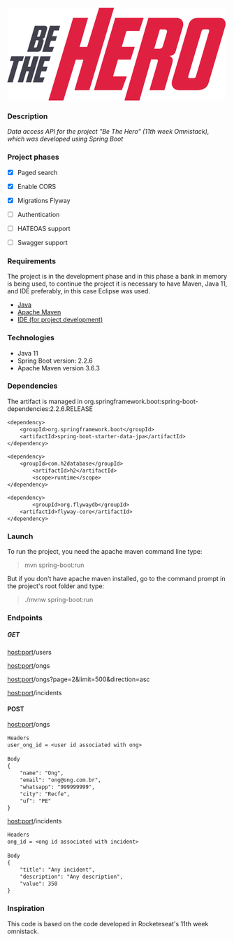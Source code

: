 ![](src/main/resources/assets/logo.svg)

### Description
*Data access API for the project "Be The Hero" (11th week Omnistack), which was developed using Spring Boot*

### Project phases

- [x] Paged search
- [x] Enable CORS
- [x] Migrations Flyway
- [ ] Authentication
- [ ] HATEOAS support
- [ ] Swagger support


### Requirements

The project is in the development phase and in this phase a bank in memory is being used, to continue the project it is necessary to have Maven, Java 11, and IDE preferably, in this case Eclipse was used.

* [Java](https://www.oracle.com/java/technologies/javase/jdk11-archive-downloads.html)
* [Apache Maven](https://maven.apache.org/download.cgi)
* [IDE (for project development)](https://www.eclipse.org/downloads/packages/)

### Technologies

* Java 11
* Spring Boot version: 2.2.6
* Apache Maven version 3.6.3

### Dependencies
The artifact is managed in org.springframework.boot:spring-boot-dependencies:2.2.6.RELEASE

```
<dependency>
    <groupId>org.springframework.boot</groupId>
    <artifactId>spring-boot-starter-data-jpa</artifactId>
</dependency>

```
```
<dependency>
    <groupId>com.h2database</groupId>
		<artifactId>h2</artifactId>
		<scope>runtime</scope>
</dependency>
```
```
<dependency>
		<groupId>org.flywaydb</groupId>
    <artifactId>flyway-core</artifactId>
</dependency>
```
### Launch

To run the project, you need the apache maven command line type:

> mvn spring-boot:run

But if you don't have apache maven installed, go to the command prompt in the project's root folder and type:

> ./mvnw spring-boot:run

### Endpoints

##### GET

<host:port>/users

<host:port>/ongs

<host:port>/ongs?page=2&limit=500&direction=asc

<host:port>/incidents

#### POST
<host:port>/ongs
```
Headers
user_ong_id = <user id associated with ong>

Body
{
    "name": "Ong",
    "email": "ong@ong.com.br",
    "whatsapp": "999999999",
    "city": "Recfe",
    "uf": "PE"
}
```

<host:port>/incidents
```
Headers
ong_id = <ong id associated with incident>

Body
{
	"title": "Any incident",
    "description": "Any description",
    "value": 350
}
```




### Inspiration
This code is based on the code developed in Rocketeseat's 11th week omnistack.
